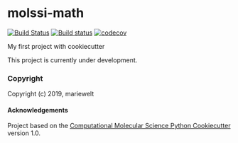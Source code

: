 molssi-math
==============================
[//]: # (Badges)
[![Build Status](https://travis-ci.org/Mariewelt/MolSSI_devops_2019.svg?branch=master)](https://travis-ci.org/Mariewelt/MolSSI_devops_2019)
[![Build status](https://ci.appveyor.com/api/projects/status/xil8e52pn9ojvsak/branch/master?svg=true)](https://ci.appveyor.com/project/Mariewelt/molssi-devops-2019/branch/master)
[![codecov](https://codecov.io/gh/REPLACE_WITH_OWNER_ACCOUNT/molssi-math/branch/master/graph/badge.svg)](https://codecov.io/gh/REPLACE_WITH_OWNER_ACCOUNT/molssi-math/branch/master)

My first project with cookiecutter

This project is currently under development.

### Copyright

Copyright (c) 2019, mariewelt


#### Acknowledgements
 
Project based on the 
[Computational Molecular Science Python Cookiecutter](https://github.com/molssi/cookiecutter-cms) version 1.0.
